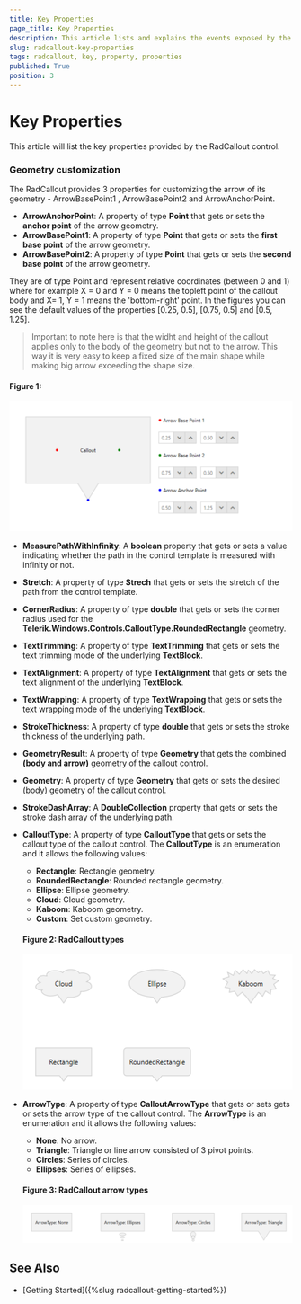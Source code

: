 ```yaml
---
title: Key Properties
page_title: Key Properties
description: This article lists and explains the events exposed by the RadCallout control.
slug: radcallout-key-properties
tags: radcallout, key, property, properties
published: True
position: 3
---
```


# Key Properties

This article will list the key properties provided by the RadCallout control.

### __Geometry customization__

The RadCallout provides 3 properties for customizing the arrow of its geometry - ArrowBasePoint1 , ArrowBasePoint2 and ArrowAnchorPoint.

* __ArrowAnchorPoint__: A property of type __Point__ that gets or sets the __anchor point__ of the arrow geometry. 
* __ArrowBasePoint1__: A property of type __Point__ that gets or sets the __first base point__ of the arrow geometry.
* __ArrowBasePoint2__: A property of type __Point__ that gets or sets the __second base point__ of the arrow geometry.

They are of type Point and represent relative coordinates (between 0 and 1) where for example 
X = 0 and Y = 0 means the topleft point of the callout body and X= 1, Y = 1 means the 'bottom-right'
point. In the figures you can see the default values of the properties [0.25, 0.5], [0.75, 0.5] and [0.5, 1.25].

> Important to note here is that the widht and height of the callout applies only to the body of the geometry 
but not to the arrow. This way it is very easy to keep a fixed size of the main shape while making big arrow exceeding the shape size.

#### Figure 1: 
![Telerik Callout Key Properties 1](images/radcallout-key-properties_3.png)

* __MeasurePathWithInfinity__: A __boolean__ property that gets or sets a value indicating whether the path in the control template is measured with infinity or not.

* __Stretch__: A property of type __Strech__ that gets or sets the stretch of the path from the control template.

* __CornerRadius__: A property of type __double__ that gets or sets the corner radius used for the __Telerik.Windows.Controls.CalloutType.RoundedRectangle__ geometry.

* __TextTrimming__: A property of type __TextTrimming__ that gets or sets the text trimming mode of the underlying __TextBlock__.

* __TextAlignment__: A property of type __TextAlignment__ that gets or sets the text alignment of the underlying __TextBlock__.

* __TextWrapping__: A property of type __TextWrapping__ that gets or sets the text wrapping mode of the underlying __TextBlock__.

* __StrokeThickness__: A property of type __double__ that gets or sets the stroke thickness of the underlying path.

* __GeometryResult__: A property of type __Geometry__ that gets the combined __(body and arrow)__ geometry of the callout control.

* __Geometry__: A property of type __Geometry__ that gets or sets the desired (body) geometry of the callout control.

* __StrokeDashArray__: A __DoubleCollection__ property that gets or sets the stroke dash array of the underlying path.

* __CalloutType__: A property of type __CalloutType__ that gets or sets the callout type of the callout control. The __CalloutType__ is an enumeration and it allows the following values:
	* __Rectangle__:  Rectangle geometry.
	* __RoundedRectangle__: Rounded rectangle geometry.
	* __Ellipse__: Ellipse geometry.
	* __Cloud__: Cloud geometry.
	* __Kaboom__: Kaboom geometry.
	* __Custom__: Set custom geometry.	
	
	#### Figure 2: RadCallout types
	![Telerik Callout Key Properties 2](images/radcallout-key-properties_1.png)

* __ArrowType__: A property of type __CalloutArrowType__ that gets or sets gets or sets the arrow type of the callout control. The __ArrowType__ is an enumeration and it allows the following values:
	* __None__: No arrow.
	* __Triangle__: Triangle or line arrow consisted of 3 pivot points.
	* __Circles__: Series of circles.
	* __Ellipses__: Series of ellipses.
	
	#### Figure 3: RadCallout arrow types
	![Telerik Callout Key Properties 3](images/radcallout-key-properties_2.png)

## See Also

* [Getting Started]({%slug radcallout-getting-started%})
